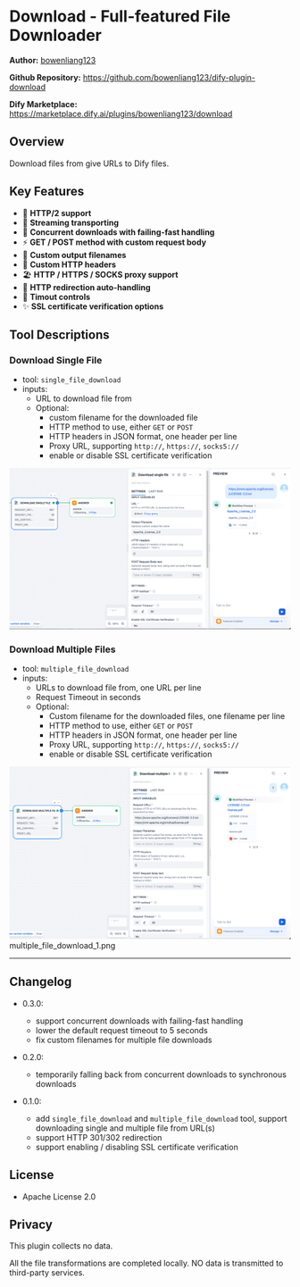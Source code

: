 # Download - Full-featured File Downloader

**Author:** [bowenliang123](https://github.com/bowenliang123)

**Github Repository:** https://github.com/bowenliang123/dify-plugin-download

**Dify Marketplace:** https://marketplace.dify.ai/plugins/bowenliang123/download

## Overview

Download files from give URLs to Dify files.

## Key Features

- 🚀 **HTTP/2 support**
- 🌊 **Streaming transporting**
- 💫 **Concurrent downloads with failing-fast handling**
- ⚡ **GET / POST method with custom request body**
- 🎨 **Custom output filenames**
- 🌼 **Custom HTTP headers**
- 🏖️ **HTTP / HTTPS / SOCKS proxy support**
- 🧭 **HTTP redirection auto-handling**
- 🌟 **Timout controls**
- ✨ **SSL certificate verification options**

## Tool Descriptions

### Download Single File

- tool: `single_file_download`
- inputs:
    - URL to download file from
    - Optional:
      - custom filename for the downloaded file
      - HTTP method to use, either `GET` or `POST`
      - HTTP headers in JSON format, one header per line
      - Proxy URL, supporting `http://`, `https://`, `socks5://`
      - enable or disable SSL certificate verification

![single_file_download_1.png](_assets/single_file_download_1.png)

### Download Multiple Files

- tool: `multiple_file_download`
- inputs:
    - URLs to download file from, one URL per line
    - Request Timeout in seconds
    - Optional: 
      - Custom filename for the downloaded files, one filename per line
      - HTTP method to use, either `GET` or `POST`
      - HTTP headers in JSON format, one header per line
      - Proxy URL, supporting `http://`, `https://`, `socks5://`
      - enable or disable SSL certificate verification

![multiple_file_download_1.png](_assets/multiple_file_download_1.png)
multiple_file_download_1.png

---

## Changelog
- 0.3.0:
  - support concurrent downloads with failing-fast handling
  - lower the default request timeout to 5 seconds
  - fix custom filenames for multiple file downloads

- 0.2.0:
  - temporarily falling back from concurrent downloads to synchronous downloads 

- 0.1.0:
  - add `single_file_download` and `multiple_file_download` tool, support downloading single and multiple file from
    URL(s)
  - support HTTP 301/302 redirection
  - support enabling / disabling SSL certificate verification

## License

- Apache License 2.0

## Privacy

This plugin collects no data.

All the file transformations are completed locally. NO data is transmitted to third-party services.


